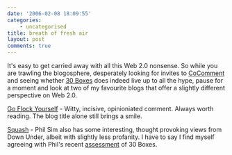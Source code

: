 ```yaml
---
date: '2006-02-08 18:09:55'
categories:
    - uncategorised
title: breath of fresh air
layout: post
comments: true
---
```

It's easy to get carried away with all this Web 2.0 nonsense. So while
you are trawling the blogosphere, desperately looking for invites to
[CoComment](http://www.cocomment.com/) and seeing whether [30
Boxes](http://www.30boxes.com/) does indeed live up to all the hype,
pause for a moment and look at two of my favourite blogs that offer a
slightly different perspective on Web 2.0.

[Go Flock Yourself](http://flocksucks.wordpress.com/) - Witty, incisive,
opinioniated comment. Always worth reading. The blog title alone still
brings a smile.

[Squash](http://squash.wordpress.com/) - Phil Sim also has some
interesting, thought provoking views from Down Under, albeit with
slightly less profanity. I have to say I find myself agreeing with
Phil's recent
[assessment](http://squash.wordpress.com/2006/02/07/30-boxes-is-the-bees-dick/)
of 30 Boxes.

